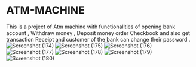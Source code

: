 # ATM-MACHINE
This is a project of Atm machine with functionalities of opening bank account , Withdraw money , Deposit money 
order Checkbook and  also get transaction Receipt and customer of the bank can change their password .
![Screenshot (174)](https://user-images.githubusercontent.com/98160883/207004391-68342481-b0f1-423c-aa65-afd611f28df9.png)
![Screenshot (175)](https://user-images.githubusercontent.com/98160883/207004508-e01600ee-1271-4919-b67b-5ea5ea8e72f4.png)
![Screenshot (176)](https://user-images.githubusercontent.com/98160883/207004543-49b00f08-9c34-458f-8af4-d5129d1ec7ef.png)
![Screenshot (177)](https://user-images.githubusercontent.com/98160883/207004571-509954f1-18b0-4efe-90fa-95d0b61c4eda.png)
![Screenshot (178)](https://user-images.githubusercontent.com/98160883/207004585-024de31e-5f0e-4d2f-b1fc-e245db83b38c.png)
![Screenshot (179)](https://user-images.githubusercontent.com/98160883/207004601-2a290812-774b-4e22-b67c-f2c21f598625.png)
![Screenshot (180)](https://user-images.githubusercontent.com/98160883/207004618-709893c7-428d-4c8f-bc35-254535b1fdc0.png)
